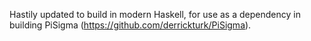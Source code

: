 Hastily updated to build in modern Haskell, for use as a dependency in building PiSigma (https://github.com/derrickturk/PiSigma).
